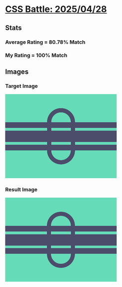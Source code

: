 # [CSS Battle: 2025/04/28](https://cssbattle.dev/play/uyVa0X1zsI3rVFTC1h7B)

## Stats

### Average Rating = 80.78% Match

### My Rating = 100% Match

## Images

### Target Image

![](./images/target.png)

### Result Image

![](./images/result.png)
